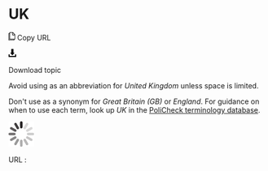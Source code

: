 # UK

![Copy URL](media/uk/Copy.png)
Copy URL

![Download](media/uk/Download.png)

Download topic

Avoid using as an abbreviation for *United Kingdom* unless space is limited. 

Don't use as a synonym for *Great Britain (GB)* or *England*. For guidance on when to use each term, look up *UK* in the [PoliCheck terminology database](https://policheck.azurewebsites.net/Pages/DisplayTermDetails.aspx?LCID=9 "PoliCheck term database on Global Readiness website").

![In progress](media/uk/activity-large.gif)

URL :
